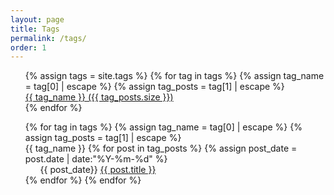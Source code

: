 ```yaml
---
layout: page
title: Tags
permalink: /tags/
order: 1
---
```


<ul style="list-style: none;">
{% assign tags = site.tags %}
{% for tag in tags %}
    {% assign tag_name = tag[0] | escape %}
    {% assign tag_posts = tag[1] | escape %}
<li>
    <a href="#{{ tag_name }}" title="{{ tag_name }}">
        {{ tag_name }} <span>({{ tag_posts.size }})</span>
    </a>
</li>
{% endfor %}
</ul>

<ul style="list-style: none;">
    {% for tag in tags %}
        {% assign tag_name = tag[0] | escape %}
        {% assign tag_posts = tag[1] | escape %}
<li id="{{ tag_name}}">{{ tag_name }}
        {% for post in tag_posts %}
            {% assign post_date = post.date | date:"%Y-%m-%d" %}
  <ul style="list-style: none;">
        <li>
            <time datetime="{{ post_date }}">{{ post_date}}</time>
            <a href="{{ site.baseurl }}{{ post.url }}" title="{{ post.title }}">
                {{ post.title }}
            </a>
        </li>
  </ul>
</li>
        {% endfor %}
    {% endfor %}
</ul>

